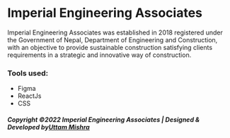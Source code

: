 # Imperial Engineering Associates

<p>Imperial Engineering Associates was established in 2018 registered under the Government of Nepal, Department of Engineering and Construction, with an objective to provide sustainable construction satisfying clients requirements in a strategic and innovative way of construction.
</i>
<h3>Tools used:</h3>
<ul>
    <li>Figma</li>
    <li>ReactJs</li>
    <li>CSS</li>
</ul>

<h5>Copyright &copy;2022 Imperial Engineering Associates | Designed & Developed by<a href="https://www.uttammishra.com">Uttam Mishra</a></h5>



    

